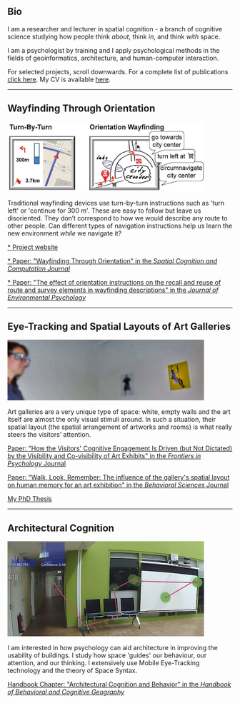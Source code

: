 ## Bio

I am a researcher and lecturer in spatial cognition - a branch of cognitive science studying how people think *about*, think *in*, and think *with* space.

I am a psychologist by training and I apply psychological methods in the fields of geoinformatics, architecture, and human-computer interaction.

For selected projects, scroll downwards. For a complete list of publications [click here](). My CV is available [here](/pdfs/cv.pdf).

---

## Wayfinding Through Orientation
![WayTO Project](/images/wayto.png)

Traditional wayfinding devices use turn-by-turn instructions such as 'turn left' or 'continue for 300 m'. These are easy to follow but leave us disoriented. They don’t correspond to how we would describe any route to other people. Can different types of navigation instructions help us learn the new environment *while* we navigate it?

[* Project website](https://www.uni-muenster.de/Geoinformatics/en/WayTO/index.html)

[* Paper: "Wayfinding Through Orientation" in the *Spatial Cognition and Computation Journal*]()

[* Paper: "The effect of orientation instructions on the recall and reuse of route and survey elements in wayfinding descriptions" in the *Journal of Environmental Psychology*]()

---

## Eye-Tracking and Spatial Layouts of Art Galleries
![Art Galleries PhD Project](/images/artgalleries.jpg)

Art galleries are a very unique type of space: white, empty walls and the art itself are almost the only visual stimuli around. In such a situation, their spatial layout (the spatial arrangement of artworks and rooms) is what really steers the visitors’ attention.

[Paper: "How the Visitors' Cognitive Engagement Is Driven (but Not Dictated) by the Visibility and Co-visibility of Art Exhibits" in the *Frontiers in Psychology* Journal]()

[Paper: "Walk, Look, Remember: The influence of the gallery's spatial layout on human memory for an art exhibition" in the *Behavioral Sciences* Journal]()

[My PhD Thesis]()

---

## Architectural Cognition
![Architectural Cognition](/images/arch.jpg)

I am interested in how psychology can aid architecture in improving the usability of buildings. I study how space 'guides' our behaviour, our attention, and our thinking. I extensively use Mobile Eye-Tracking technology and the theory of Space Syntax.

[Handbook Chapter: "Architectural Cognition and Behavior" in the *Handbook of Behavioral and Cognitive Geography*]()
